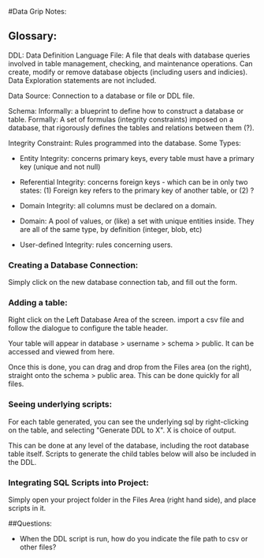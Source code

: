 #Data Grip Notes:

## Glossary:

DDL: Data Definition Language File: A file that deals with database
queries involved in table management, checking, and maintenance 
operations. Can create, modify or remove database objects (including
users and indicies). Data Exploration statements are not included. 

Data Source: Connection to a database or file or DDL file.

Schema: Informally: a blueprint to define how to construct a database
or table. Formally: A set of formulas (integrity constraints) imposed
on a database, that rigorously defines the tables and relations between 
them (?).

Integrity Constraint: Rules programmed into the database. Some Types:

- Entity Integrity: concerns primary keys, every table must have
a primary key (unique and not null)

- Referential Integrity: concerns foreign keys - which can be in only
two states: (1) Foreign key refers to the primary key of another table, 
or (2) ?

- Domain Integrity: all columns must be declared on a domain.

- Domain: A pool of values, or (like) a set with unique entities 
inside. They are all of the same type, by definition (integer, blob, etc)

- User-defined Integrity: rules concerning users.


### Creating a Database Connection:

Simply click on the new database connection tab, and fill out the
form.


### Adding a table:

Right click on the Left Database Area of the screen. import a csv
file and follow the dialogue to configure the table header. 

Your table will appear in database > username > schema > public.
It can be accessed and viewed from here.

Once this is done, you can drag and drop from the Files area (on
the right), straight onto the schema > public area. This can be
done quickly for all files.

### Seeing underlying scripts:

For each table generated, you can see the underlying
sql by right-clicking on the table, and selecting
"Generate DDL to X". X is choice of output.

This can be done at any level of the database, including
the root database table itself. Scripts to generate 
the child tables below will also be included in the DDL.



### Integrating SQL Scripts into Project:

Simply open your project folder in the Files Area (right 
hand side), and place scripts in it.


##Questions:

- When the DDL script is run, how do you indicate
the file path to csv or other files?






